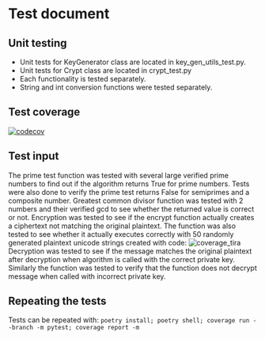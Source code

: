 # Test document
## Unit testing
- Unit tests for KeyGenerator class are located in key_gen_utils_test.py.
- Unit tests for Crypt class are located in crypt_test.py
- Each functionality is tested separately.
- String and int conversion functions were tested separately.

## Test coverage
[![codecov](https://codecov.io/gh/oskrsjlnd/RSA-crypto/branch/main/graph/badge.svg?token=KGXKLCTU0Q)](https://codecov.io/gh/oskrsjlnd/RSA-crypto)

## Test input
The prime test function was tested with several large verified prime numbers to find out if the algorithm
returns True for prime numbers. Tests were also done to verify the prime test returns False for semiprimes
and a composite number.
Greatest common divisor function was tested with 2 numbers and their verified gcd to see whether the returned
value is correct or not.
Encryption was tested to see if the encrypt function actually creates a ciphertext not matching the original
plaintext. The function was also tested to see whether it actually executes correctly with 50 randomly
generated plaintext unicode strings created with code:
![coverage_tira](https://user-images.githubusercontent.com/80696138/173232953-1bbb57b2-05e1-4525-a721-95c57ef0c52e.png)
Decryption was tested to see if the message matches the original plaintext after decryption when algorithm
is called with the correct private key. Similarly the function was tested to verify that the function
does not decrypt message when called with incorrect private key.

## Repeating the tests
Tests can be repeated with:
``poetry install; poetry shell; coverage run --branch -m pytest; coverage report -m``
